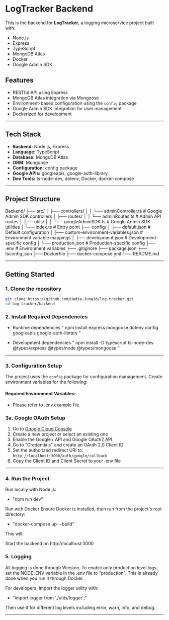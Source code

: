 # LogTracker Backend

This is the backend for **LogTracker**, a logging microservice project built with:

- Node.js
- Express
- TypeScript
- MongoDB Atlas
- Docker
- Google Admin SDK

## Features

- RESTful API using Express
- MongoDB Atlas integration via Mongoose
- Environment-based configuration using the `config` package
- Google Admin SDK integration for user management
- Dockerized for development

---

## Tech Stack

- **Backend:** Node.js, Express
- **Language:** TypeScript
- **Database:** MongoDB Atlas
- **ORM:** Mongoose
- **Configuration:** config package
- **Google APIs:** googleapis, google-auth-library
- **Dev Tools:** ts-node-dev, dotenv, Docker, docker-compose

---

## Project Structure

Backend/
├── src/
│   ├── controllers/
│   │   └── adminController.ts    # Google Admin SDK controllers
│   ├── routes/
│   │   └── adminRoutes.ts        # Admin API routes
│   ├── utils/
│   │   └── googleAdminSDK.ts     # Google Admin SDK utilities
│   └── index.ts                  # Entry point
├── config/
│   ├── default.json              # Default configuration
│   ├── custom-environment-variables.json  # Environment variable mappings
│   ├── development.json          # Development-specific config
│   └── production.json           # Production-specific config
├── .env                          # Environment variables
├── .gitignore
├── package.json
├── tsconfig.json
├── Dockerfile
├── docker-compose.yml
└── README.md

---

## Getting Started

### 1. Clone the repository

```bash
git clone https://github.com/Hadia-Junaid/log-tracker.git
cd log-tracker/backend

```

### 2. Install Required Dependencies

- Runtime dependencies
" npm install express mongoose dotenv config googleapis google-auth-library "


- Development dependencies
" npm install -D typescript ts-node-dev @types/express @types/node @types/mongoose "

---

### 3. Configuration Setup

The project uses the `config` package for configuration management. Create environment variables for the following:

#### Required Environment Variables:
- Please refer to .env.example file.

### 3a. Google OAuth Setup

1. Go to [Google Cloud Console](https://console.cloud.google.com/)
2. Create a new project or select an existing one
3. Enable the Google+ API and Google OAuth2 API
4. Go to "Credentials" and create an OAuth 2.0 Client ID
5. Set the authorized redirect URI to: `http://localhost:3000/auth/google/callback`
6. Copy the Client ID and Client Secret to your .env file

---

### 4. Run the Project

Run locally with Node.js:
- "npm run dev"

Run with Docker
Ensure Docker is installed, then run from the project's root directory:

- "docker-compose up --build"

This will:

Start the backend on http://localhost:3000

### 5. Logging

All logging is done through Winston. To enable only production level logs, set the NODE_ENV variable in the .env file to "production". This is already done when you run it through Docker.

For developers, import the logger utility with:
- "import logger from './utils/logger';"

Then use it for different log levels including error, warn, info, and debug.

---